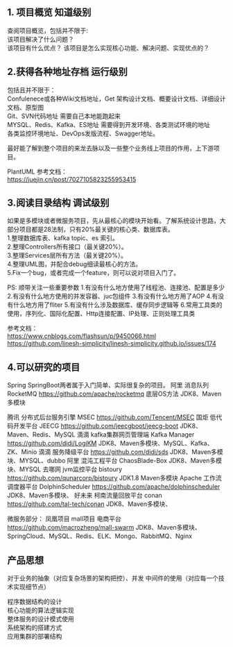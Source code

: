 ## 1. 项目概览     知道级别
查阅项目概览，包括并不限于:  
该项目解决了什么问题？  
该项目有什么优点？ 
该项目是怎么实现核心功能、解决问题、实现优点的？ 


## 2.获得各种地址存档   运行级别
包括且并不限于：  
Confulenece或各种Wiki文档地址，Get 架构设计文档、概要设计文档、详细设计文档、原型图    
Git、SVN代码地址  需要自己本地能跑起来  
MYSQL、Redis、Kafka、ES地址  需要得到开发环境、各类测试环境的地址  
各类监控环境地址、DevOps发版流程、Swagger地址。  

最好能了解到整个项目的来龙去脉以及一些整个业务线上项目的作用，上下游项目。

PlantUML
参考文档：  
https://juejin.cn/post/7027105823255953415

## 3.阅读目录结构   调试级别
如果是多模块或者微服务项目，先从最核心的模块开始看。了解系统设计思路，大部分项目都是28法制，只有20%最关键的核心类、数据库表。  
1.整理数据库表、kafka topic、es 索引。  
2.整理Controllers所有接口（最关键20%）。  
3.整理Services层所有方法（最关键20%）。  
4.整理UML图，并配合debug细读最核心的方法。  
5.Fix一个bug，或者完成一个feature，则可以说对项目入门了。 

PS: 顺带关注一些重要参数
1.有没有什么地方使用了线程池、连接池、配置是多少
2.有没有什么地方使用的并发容器、juc包组件
3.有没有什么地方用了AOP
4.有没有什么地方用了fliter
5.有没有什么涉及数据库、缓存同步逻辑等
6.常用工具类的使用，序列化、国际化配置、Http连接配置、IP处理、正则处理工具类
 

参考文档：  
https://www.cnblogs.com/flashsun/p/9450066.html  
https://github.com/linesh-simplicity/linesh-simplicity.github.io/issues/174

## 4.可以研究的项目  
Spring SpringBoot两者属于入门简单、实际很复杂的项目。
阿里 消息队列   RocketMQ   https://github.com/apache/rocketmq  底层OS方法  JDK8、Maven多模块

腾讯 分布式后台服务引擎 MSEC https://github.com/Tencent/MSEC
国炬 低代码开发平台 JEECG  https://github.com/jeecgboot/jeecg-boot    JDK8、Maven、Redis、MySQL
滴滴 kafka集群网页管理端  Kafka Manager https://github.com/didi/LogiKM  JDK8、Maven多模块、MySQL、Kafka、ZK、Minio
滴滴 服务降级平台   https://github.com/didi/sds  JDK8、Maven多模块、MYSQL、dubbo 
阿里 混沌工程平台 ChaosBlade-Box   JDK8、Maven多模块、MYSQL
去哪网 jvm监控平台 bistoury https://github.com/qunarcorp/bistoury JDK1.8 Maven多模块
Apache 工作流调度器平台 DolphinScheduler  https://github.com/apache/dolphinscheduler  JDK8、Maven多模块、
好未来 柯南流量回放平台 conan https://github.com/tal-tech/conan JDK8、Maven多模块、


微服务部分：
凤凰项目
mall项目 电商平台 https://github.com/macrozheng/mall-swarm  JDK8、Maven多模块、SpringCloud、MySQL、Redis、ELK、Mongo、RabbitMQ、Nginx


## 产品思想

对于业务的抽象（对应复杂场景的架构把控）、并发 中间件的使用（对应每一个技术实现细节点）

程序数据结构的设计  
核心功能的算法逻辑实现  
整体服务的设计模式使用  
系统架构的搭建方式  
应用集群的部署结构  



